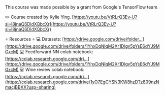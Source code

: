 This course was made possible by a grant from Google's TensorFlow team. 

✏️ Course created by Kylie Ying.
[https://youtu.be/VtRLrQ3Ev-U?si=l8jnaQ6DIdXQbcXr](https://youtu.be/VtRLrQ3Ev-U?si=l8jnaQ6DIdXQbcXr)

⭐️ Resources ⭐️
💻 Datasets: [https://drive.google.com/drive/folder...](https://drive.google.com/drive/folders/1YnxDqNIqM2Xr1Dlgv5pYsE6dYJ9MGxcM)
💻 Feedforward NN colab notebook: [https://colab.research.google.com/dri...](https://drive.google.com/drive/folders/1YnxDqNIqM2Xr1Dlgv5pYsE6dYJ9MGxcM)
💻 Wine review colab notebook: [https://colab.research.google.com/dri...](https://colab.research.google.com/drive/1yO7EgCYSN3KW8hzDTz809nzNmacjBBXX?usp=sharing)